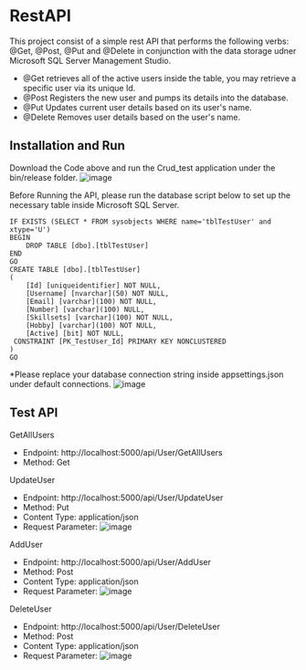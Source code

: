 # RestAPI
This project consist of a simple rest API that performs the following verbs: @Get, @Post, @Put and @Delete 
in conjunction with the data storage udner Microsoft SQL Server Management Studio.
- @Get retrieves all of the active users inside the table, you may retrieve a specific user via its unique Id.
- @Post Registers the new user and pumps its details into the database.
- @Put Updates current user details based on its user's name.
- @Delete Removes user details based on the user's name.

## Installation and Run
Download the Code above and run the Crud_test application under the bin/release folder.
![image](https://github.com/L0ucas/RestAPI/assets/50651727/549b5cf5-cfea-4c76-b188-c2c1690317a8)

Before Running the API, please run the database script below to set up the necessary table inside Microsoft SQL Server.
```
IF EXISTS (SELECT * FROM sysobjects WHERE name='tblTestUser' and xtype='U')
BEGIN
	DROP TABLE [dbo].[tblTestUser]
END
GO
CREATE TABLE [dbo].[tblTestUser]
(
	[Id] [uniqueidentifier] NOT NULL,
	[Username] [nvarchar](50) NOT NULL,
	[Email] [varchar](100) NOT NULL,
	[Number] [varchar](100) NULL,
	[Skillsets] [varchar](100) NOT NULL,
	[Hobby] [varchar](100) NOT NULL,
	[Active] [bit] NOT NULL,
 CONSTRAINT [PK_TestUser_Id] PRIMARY KEY NONCLUSTERED 
)
GO
```
*Please replace your database connection string inside appsettings.json under default connections.
![image](https://github.com/L0ucas/RestAPI/assets/50651727/4b49128b-88a0-4025-8d9f-935a2c35ce5c)

## Test API
GetAllUsers
- Endpoint: http://localhost:5000/api/User/GetAllUsers
- Method: Get

UpdateUser
- Endpoint: http://localhost:5000/api/User/UpdateUser
- Method: Put
- Content Type: application/json
- Request Parameter:
 ![image](https://github.com/L0ucas/RestAPI/assets/50651727/c36de655-7180-4b61-80b1-101f048e27bb)

AddUser
- Endpoint: http://localhost:5000/api/User/AddUser
- Method: Post
- Content Type: application/json
- Request Parameter:
 ![image](https://github.com/L0ucas/RestAPI/assets/50651727/c36de655-7180-4b61-80b1-101f048e27bb)

DeleteUser
- Endpoint: http://localhost:5000/api/User/DeleteUser
- Method: Post
- Content Type: application/json
- Request Parameter:
 ![image](https://github.com/L0ucas/RestAPI/assets/50651727/4ef8bdbc-9324-442a-b036-4b0ab58165a1)


